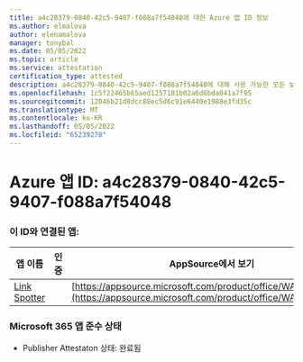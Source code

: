```yaml
---
title: a4c28379-0840-42c5-9407-f088a7f54048에 대한 Azure 앱 ID 정보
ms.author: elmalova
author: elenamalova
manager: tonybal
ms.date: 05/05/2022
ms.topic: article
ms.service: attestation
certification_type: attested
description: a4c28379-0840-42c5-9407-f088a7f54048에 대해 사용 가능한 모든 보안 및 규정 준수 정보입니다.
ms.openlocfilehash: 1c5f22465b65aed1257101b02a6d6bda041a7f95
ms.sourcegitcommit: 12046b21d8dcc88ec5d6c91e6440e1988e3fd35c
ms.translationtype: MT
ms.contentlocale: ko-KR
ms.lasthandoff: 05/05/2022
ms.locfileid: "65239278"
---
```

# <a name="azure-app-id-a4c28379-0840-42c5-9407-f088a7f54048"></a>Azure 앱 ID: a4c28379-0840-42c5-9407-f088a7f54048


### <a name="apps-associated-with-this-id"></a>이 ID와 연결된 앱:
| **앱 이름** | **인증** | **AppSource에서 보기** |
|--------------|---------------|-----------------------|
| [Link Spotter](../forward/WA200003092.md) |  | [https://appsource.microsoft.com/product/office/WA200003092](https://appsource.microsoft.com/product/office/WA200003092) |

### <a name="microsoft-365-app-compliance-status"></a>Microsoft 365 앱 준수 상태
- Publisher Attestaton 상태: 완료됨
